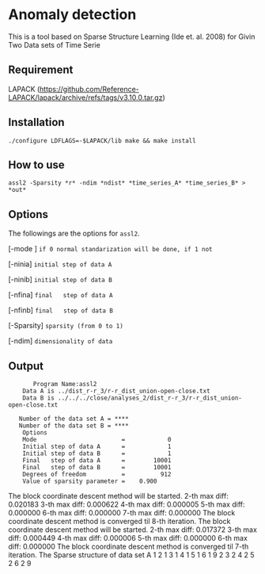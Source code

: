 # Anomaly detection

This is a tool based on Sparse Structure Learning (Ide et. al. 2008) for Givin Two Data sets of Time Serie

<!--
## The algorithms
-->

## Requirement

LAPACK (https://github.com/Reference-LAPACK/lapack/archive/refs/tags/v3.10.0.tar.gz)

<!--
``
wget https://github.com/Reference-LAPACK/lapack/archive/refs/tags/v3.10.0.tar.gz
tar -zxvf v3.10.0.tar.gz
cd lapack-3.10.0
cp make.inc.example make.inc
emacs make.inc
make -j 4
cp lapack-3.10.0/liblapack.a $LAPACK/
cp librefblas.a $LAPACK/libblas.a
cp lapack-3.10.0/libtmglib.a $LAPACK/
``
-->

## Installation

``
./configure LDFLAGS=-$LAPACK/lib
make && make install
``

## How to use

``
assl2 -Sparsity *r* -ndim *ndist* *time_series_A* *time_series_B* > *out*
``

## Options

The followings are the options for `assl2`.

[-mode ]   `if 0 normal standarization will be done, if 1 not`

[-ninia]    `initial step of data A`

[-ninib]    `initial step of data B`

[-nfina]    `final   step of data A`

[-nfinb]    `final   step of data B`

[-Sparsity] `sparsity (from 0 to 1)`

[-ndim]     `dimensionality of data`

## Output

           Program Name:assl2
        Data A is ../dist_r-r_3/r-r_dist_union-open-close.txt
        Data B is ../../../close/analyses_2/dist_r-r_3/r-r_dist_union-open-close.txt

       Number of the data set A = ****
       Number of the data set B = ****
        Options
        Mode                        =            0
        Initial step of data A      =            1
        Initial step of data B      =            1
        Final   step of data A      =        10001
        Final   step of data B      =        10001
        Degrees of freedom          =          912
        Value of sparsity parameter =    0.900

The block coordinate descent method will be started.
  2-th max diff:  0.020183
  3-th max diff:  0.000622
  4-th max diff:  0.000005
  5-th max diff:  0.000000
  6-th max diff:  0.000000
  7-th max diff:  0.000000
The block coordinate descent method is converged til   8-th iteration.
The block coordinate descent method will be started.
  2-th max diff:  0.017372
  3-th max diff:  0.000449
  4-th max diff:  0.000006
  5-th max diff:  0.000000
  6-th max diff:  0.000000
The block coordinate descent method is converged til   7-th iteration.
The Sparse structure of data set A
  1   2
  1   3
  1   4
  1   5
  1   6
  1   9
  2   3
  2   4
  2   5
  2   6
  2   9




